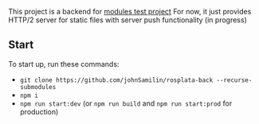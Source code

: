 This project is a backend for [modules test project](https://github.com/johnSamilin/rosplata)
For now, it just provides HTTP/2 server for static files with server push functionality (in progress)
## Start
To start up, run these commands:
- `git clone https://github.com/johnSamilin/rosplata-back --recurse-submodules`
- `npm i`
- `npm run start:dev` (or `npm run build` and `npm run start:prod` for production)